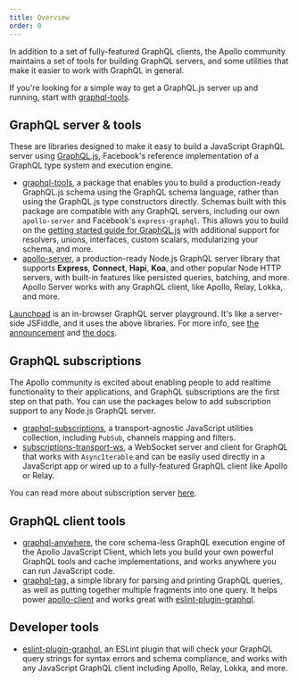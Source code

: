 ```yaml
---
title: Overview
order: 0
---
```


In addition to a set of fully-featured GraphQL clients, the Apollo community maintains a set of tools for building GraphQL servers, and some utilities that make it easier to work with GraphQL in general.

If you're looking for a simple way to get a GraphQL.js server up and running, start with [graphql-tools](/tools/graphql-tools/).

## GraphQL server & tools

These are libraries designed to make it easy to build a JavaScript GraphQL server using [GraphQL.js](https://github.com/graphql/graphql-js), Facebook's reference implementation of a GraphQL type system and execution engine.

- [graphql-tools](/tools/graphql-tools), a package that enables you to build a production-ready GraphQL.js schema using the GraphQL schema language, rather than using the GraphQL.js type constructors directly. Schemas built with this package are compatible with any GraphQL servers, including our own `apollo-server` and Facebook's `express-graphql`. This allows you to build on the [getting started guide for GraphQL.js](http://graphql.org/graphql-js/) with additional support for resolvers, unions, interfaces, custom scalars, modularizing your schema, and more.
- [apollo-server](/tools/apollo-server), a production-ready Node.js GraphQL server library that supports **Express**, **Connect**, **Hapi**, **Koa**, and other popular Node HTTP servers, with built-in features like persisted queries, batching, and more. Apollo Server works with any GraphQL client, like Apollo, Relay, Lokka, and more.

[Launchpad](https://launchpad.graphql.com/new) is an in-browser GraphQL server playground. It's like a server-side JSFiddle, and it uses the above libraries. For more info, see [the announcement](https://dev-blog.apollodata.com/introducing-launchpad-the-graphql-server-demo-platform-cc4e7481fcba) and [the docs](https://github.com/apollographql/launchpad/blob/master/docs.md).

## GraphQL subscriptions

The Apollo community is excited about enabling people to add realtime functionality to their applications, and GraphQL subscriptions are the first step on that path. You can use the packages below to add subscription support to any Node.js GraphQL server.

- [graphql-subscriptions](https://github.com/apollostack/graphql-subscriptions), a transport-agnostic JavaScript utilities collection, including `PubSub`, channels mapping and filters.
- [subscriptions-transport-ws](https://github.com/apollostack/subscriptions-transport-ws), a WebSocket server and client for GraphQL that works with `AsyncIterable` and can be easily used directly in a JavaScript app or wired up to a fully-featured GraphQL client like Apollo or Relay.

You can read more about subscription server [here](/tools/graphql-subscriptions/).

## GraphQL client tools

- [graphql-anywhere](https://github.com/apollostack/graphql-anywhere), the core schema-less GraphQL execution engine of the Apollo JavaScript Client, which lets you build your own powerful GraphQL tools and cache implementations, and works anywhere you can run JavaScript code.
- [graphql-tag](https://github.com/apollostack/graphql-tag), a simple library for parsing and printing GraphQL queries, as well as putting together multiple fragments into one query. It helps power [apollo-client](https://github.com/apollostack/apollo-client) and works great with [eslint-plugin-graphql](https://github.com/apollostack/eslint-plugin-graphql).

## Developer tools

- [eslint-plugin-graphql](https://github.com/apollostack/eslint-plugin-graphql), an ESLint plugin that will check your GraphQL query strings for syntax errors and schema compliance, and works with any JavaScript GraphQL client including Apollo, Relay, Lokka, and more.

